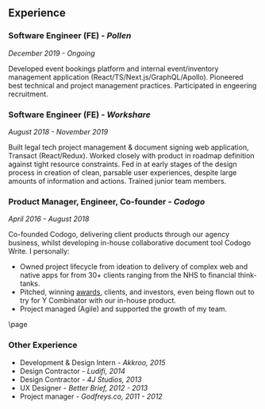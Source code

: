 ## Experience

### Software Engineer (FE) _- Pollen_

_December 2019 - Ongoing_

Developed event bookings platform and internal event/inventory management application (React/TS/Next.js/GraphQL/Apollo). Pioneered best technical and project management practices. Participated in engeering recruitment.

### Software Engineer (FE) _- Workshare_

_August 2018 - November 2019_

Built legal tech project management & document signing web application, Transact (React/Redux). Worked closely with product in roadmap definition against tight resource constraints. Fed in at early stages of the design process in creation of clean, parsable user experiences, despite large amounts of information and actions. Trained junior team members.

### Product Manager, Engineer, Co-founder _- Codogo_

_April 2016 - August 2018_

Co-founded Codogo, delivering client products through our agency business, whilst developing in-house collaborative document tool Codogo Write. I personally:

- Owned project lifecycle from ideation to delivery of complex web and native apps for from 30+ clients ranging from the NHS to financial think-tanks.
- Pitched, winning [awards](http://bit.ly/35F6psY), clients, and investors, even being flown out to try for Y Combinator with our in-house product.
- Project managed (Agile) and supported the growth of my team.

\page

### Other Experience

- Development & Design Intern _- Akkroo, 2015_
- Design Contractor _- Ludifi, 2014_
- Design Contractor _- 4J Studios, 2013_
- UX Designer _- Better Brief, 2012 - 2013_
- Project manager _- Godfreys.co, 2011 - 2012_
